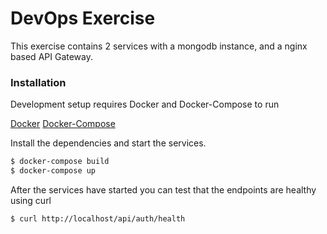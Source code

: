 # DevOps Exercise

This exercise contains 2 services with a mongodb instance, and a nginx based API Gateway. 

### Installation

Development setup requires Docker and Docker-Compose to run

[Docker](https://docs.docker.com/install/)
[Docker-Compose](https://docs.docker.com/compose/install/)

Install the dependencies and start the services.

```sh
$ docker-compose build
$ docker-compose up
```

After the services have started you can test that the endpoints are healthy using curl
```sh
$ curl http://localhost/api/auth/health
```
